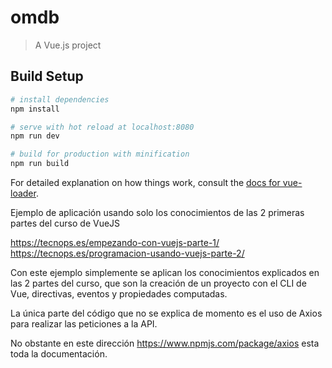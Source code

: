 # omdb

> A Vue.js project

## Build Setup

``` bash
# install dependencies
npm install

# serve with hot reload at localhost:8080
npm run dev

# build for production with minification
npm run build
```

For detailed explanation on how things work, consult the [docs for vue-loader](http://vuejs.github.io/vue-loader).

Ejemplo de aplicación usando solo los conocimientos de las 2 primeras partes del curso de VueJS

https://tecnops.es/empezando-con-vuejs-parte-1/
https://tecnops.es/programacion-usando-vuejs-parte-2/

Con este ejemplo simplemente se aplican los conocimientos explicados en las 2 partes del curso, que son la creación de un proyecto con el CLI de Vue, directivas, eventos y propiedades computadas.

La única parte del código que no se explica de momento es el uso de Axios para realizar las peticiones a la API.

No obstante en este dirección https://www.npmjs.com/package/axios esta toda la documentación.
